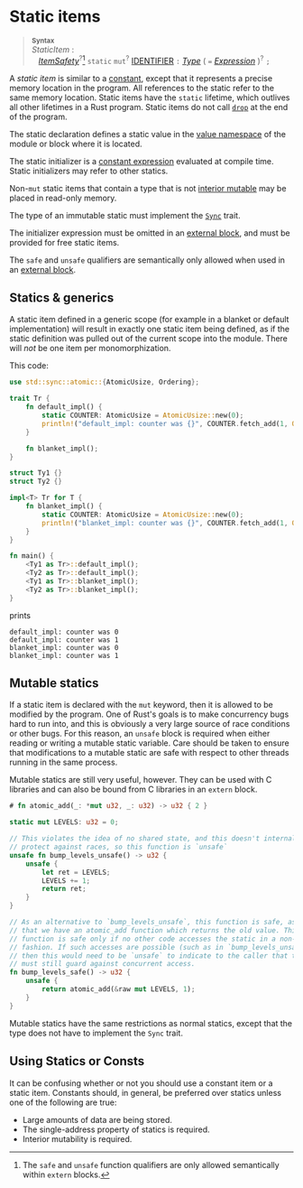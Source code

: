 # Static items

> **<sup>Syntax</sup>**\
> _StaticItem_ :\
> &nbsp;&nbsp; [_ItemSafety_]<sup>?</sup>[^extern-safety] `static` `mut`<sup>?</sup> [IDENTIFIER] `:` [_Type_]
>              ( `=` [_Expression_] )<sup>?</sup> `;`
>
> [^extern-safety]: The `safe` and `unsafe` function qualifiers are only
>   allowed semantically within `extern` blocks.

A *static item* is similar to a [constant], except that it represents a precise
memory location in the program. All references to the static refer to the same
memory location. Static items have the `static` lifetime, which outlives all
other lifetimes in a Rust program. Static items do not call [`drop`] at the
end of the program.

The static declaration defines a static value in the [value namespace] of the module or block where it is located.

The static initializer is a [constant expression] evaluated at compile time.
Static initializers may refer to other statics.

Non-`mut` static items that contain a type that is not [interior mutable] may
be placed in read-only memory.

The type of an immutable static must implement the [`Sync`](std::marker::Sync) trait.

The initializer expression must be omitted in an [external block], and must be
provided for free static items.

The `safe` and `unsafe` qualifiers are semantically only allowed when used in an [external block].

## Statics & generics

A static item defined in a generic scope (for example in a blanket or default
implementation) will result in exactly one static item being defined, as if
the static definition was pulled out of the current scope into the module.
There will *not* be one item per monomorphization.

This code:

```rust
use std::sync::atomic::{AtomicUsize, Ordering};

trait Tr {
    fn default_impl() {
        static COUNTER: AtomicUsize = AtomicUsize::new(0);
        println!("default_impl: counter was {}", COUNTER.fetch_add(1, Ordering::Relaxed));
    }

    fn blanket_impl();
}

struct Ty1 {}
struct Ty2 {}

impl<T> Tr for T {
    fn blanket_impl() {
        static COUNTER: AtomicUsize = AtomicUsize::new(0);
        println!("blanket_impl: counter was {}", COUNTER.fetch_add(1, Ordering::Relaxed));
    }
}

fn main() {
    <Ty1 as Tr>::default_impl();
    <Ty2 as Tr>::default_impl();
    <Ty1 as Tr>::blanket_impl();
    <Ty2 as Tr>::blanket_impl();
}
```

prints

```text
default_impl: counter was 0
default_impl: counter was 1
blanket_impl: counter was 0
blanket_impl: counter was 1
```

## Mutable statics

If a static item is declared with the `mut` keyword, then it is allowed to be
modified by the program. One of Rust's goals is to make concurrency bugs hard
to run into, and this is obviously a very large source of race conditions or
other bugs. For this reason, an `unsafe` block is required when either reading
or writing a mutable static variable. Care should be taken to ensure that
modifications to a mutable static are safe with respect to other threads
running in the same process.

Mutable statics are still very useful, however. They can be used with C
libraries and can also be bound from C libraries in an `extern` block.

```rust
# fn atomic_add(_: *mut u32, _: u32) -> u32 { 2 }

static mut LEVELS: u32 = 0;

// This violates the idea of no shared state, and this doesn't internally
// protect against races, so this function is `unsafe`
unsafe fn bump_levels_unsafe() -> u32 {
    unsafe {
        let ret = LEVELS;
        LEVELS += 1;
        return ret;
    }
}

// As an alternative to `bump_levels_unsafe`, this function is safe, assuming
// that we have an atomic_add function which returns the old value. This
// function is safe only if no other code accesses the static in a non-atomic
// fashion. If such accesses are possible (such as in `bump_levels_unsafe`),
// then this would need to be `unsafe` to indicate to the caller that they
// must still guard against concurrent access.
fn bump_levels_safe() -> u32 {
    unsafe {
        return atomic_add(&raw mut LEVELS, 1);
    }
}
```

Mutable statics have the same restrictions as normal statics, except that the
type does not have to implement the `Sync` trait.

## Using Statics or Consts

It can be confusing whether or not you should use a constant item or a static
item. Constants should, in general, be preferred over statics unless one of the
following are true:

* Large amounts of data are being stored.
* The single-address property of statics is required.
* Interior mutability is required.

[constant]: constant-items.md
[`drop`]: ../destructors.md
[constant expression]: ../const_eval.md#constant-expressions
[external block]: external-blocks.md
[interior mutable]: ../interior-mutability.md
[IDENTIFIER]: ../identifiers.md
[_Type_]: ../types.md#type-expressions
[_Expression_]: ../expressions.md
[value namespace]: ../names/namespaces.md
[_ItemSafety_]: functions.md
